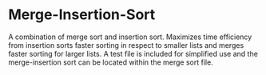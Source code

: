 # Merge-Insertion-Sort
A combination of merge sort and insertion sort. Maximizes time efficiency from insertion sorts faster sorting in respect to smaller lists and merges faster sorting for larger lists.
A test file is included for simplified use and the merge-insertion sort can be located within the merge sort file.
